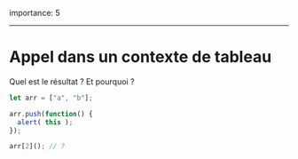 importance: 5

---

# Appel dans un contexte de tableau

Quel est le résultat ? Et pourquoi ?

```js
let arr = ["a", "b"];

arr.push(function() {
  alert( this );
});

arr[2](); // ?
```
